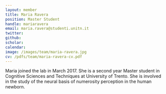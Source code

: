 ```yaml
---
layout: member
title: Maria Ravera
position: Master Student
handle: mariaravera
email: maria.ravera@studenti.unitn.it
twitter:
github:
scholar:
calendar:
image: /images/team/maria-ravera.jpg
cv: /pdfs/team/maria-ravera-cv.pdf
---
```


Maria joined the lab in March 2017. She is a second year Master student in Cognitive Sciences and Techniques at University of Trento. She is involved in the study of the neural basis of numerosity perception in the human newborn.
